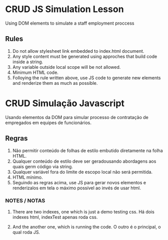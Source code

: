 # CRUD JS Simulation Lesson
Using DOM elements to simulate a staff employment proccess 
## Rules
1. Do not allow stylesheet link embedded to index.html document.
2. Any style content must be generated using approches that build code inside a string.
3. Any variable outside local scope will be not allowed.
4. Minimum HTML code.
5. Folloying the rule written above, use JS code to generate new elements and  renderize them as much as possible.

# CRUD Simulação Javascript
Usando elementos da DOM para simular processo de contratação de empregados em equipes de funcionários. 
## Regras
1. Não permitir conteúdo de folhas de estilo embutido diretamente na folha HTML.
2. Qualquer conteúdo de estilo deve ser geradousando abordagens aos quais germ código via string.
3. Qualquer variável fora do limite de escopo local não será permitida.
4. HTML mínimo.
5. Seguindo as regras acima, use JS para gerar novos elementos e renderizalos em tela o máximo possível ao invés de usar html.

### NOTES / NOTAS
1. There are two indexes, one which is just a demo testing css.
Há dois indexes html, indexTest apenas roda css.

2. And the another one, which is running the code.
O outro é o principal, o qual roda JS.